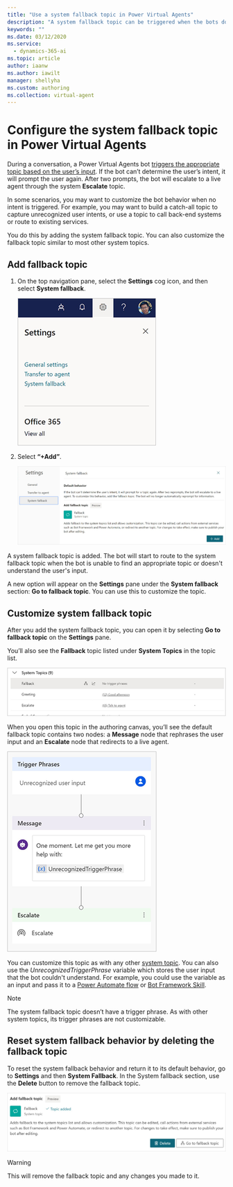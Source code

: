 ```yaml
---
title: "Use a system fallback topic in Power Virtual Agents"
description: "A system fallback topic can be triggered when the bots doesn't understand the user's questions."
keywords: ""
ms.date: 03/12/2020
ms.service:
  - dynamics-365-ai
ms.topic: article
author: iaanw
ms.author: iawilt
manager: shellyha
ms.custom: authoring
ms.collection: virtual-agent
---
```




# Configure the system fallback topic in Power Virtual Agents

During a conversation, a Power Virtual Agents bot [triggers the appropriate topic based on the user’s input](authoring-create-edit-topics.md). If the bot can’t determine the user’s intent, it will prompt the user again. After two prompts, the bot will escalate to a live agent through the system **Escalate** topic.

In some scenarios, you may want to customize the bot behavior when no intent is triggered. For example, you may want to build a catch-all topic to capture unrecognized user intents, or use a topic to call back-end systems or route to existing services. 

You do this by adding the system fallback topic. You can also customize the fallback topic similar to most other system topics.

## Add fallback topic
1.	On the top navigation pane, select the **Settings** cog icon, and then select **System fallback**.

    ![Open System fallback settings](media/settings-system-fallback.png "Open System fallback settings")

2.	Select **“+Add”**.

    ![Open System fallback settings](media/settings-system-fallback-pane.png "Open System fallback settings")
 
A system fallback topic is added. The bot will start to route to the system fallback topic when the bot is unable to find an appropriate topic or doesn't understand the user's input. 

A new option will appear on the **Settings** pane under the **System fallback** section: **Go to fallback topic**. You can use this to customize the topic.
 
## Customize system fallback topic
After you add the system fallback topic, you can open it by selecting **Go to fallback topic** on the **Settings** pane. 

You’ll also see the **Fallback** topic listed under **System Topics** in the topic list. 

![Fallback in topic list](media/system-fallback-topic-list.png "Fallback in topic list")

When you open this topic in the authoring canvas, you’ll see the default fallback topic contains two nodes: a **Message** node that rephrases the user input and an **Escalate** node that redirects to a live agent. 

![Fallback topic default content](media/system-fallback-default-content.png "Fallback topic default content")
 
You can customize this topic as with any other [system topic](authoring-create-edit-topics.md). You can also use the *UnrecognizedTriggerPhrase* variable which stores the user input that the bot couldn't understand. For example, you could use the variable as an input and pass it to a [Power Automate flow](advanced-flow.md) or [Bot Framework Skill](advanced-use-skills.md).

>[!Note]
>The system fallback topic doesn’t have a trigger phrase. As with other system topics, its trigger phrases are not customizable.  

## Reset system fallback behavior by deleting the fallback topic
To reset the system fallback behavior and return it to its default behavior, go to **Settings** and then **System Fallback**. In the System fallback section, use the **Delete** button to remove the fallback topic. 

![Delete Fallback topic](media/delete-system-fallback-topic.png "Delete Fallback topic")
 
>[!WARNING]
>This will remove the fallback topic and any changes you made to it. 


